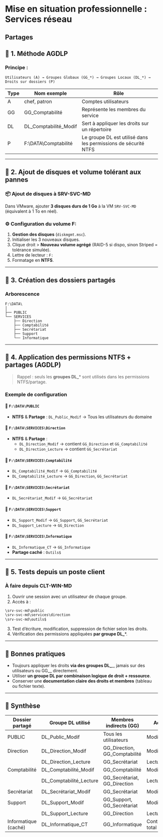 # Mise en situation professionnelle : Services réseau

## Partages

## 🧩 1. Méthode AGDLP

### Principe :

```
Utilisateurs (A) → Groupes Globaux (GG_*) → Groupes Locaux (DL_*) → Droits sur dossiers (P)
```

|Type|Nom exemple|Rôle|
|---|---|---|
|A|chef, patron|Comptes utilisateurs|
|GG|GG_Comptabilité|Représente les membres du service|
|DL|DL_Comptabilité_Modif|Sert à appliquer les droits sur un répertoire|
|P|F:\DATA\Comptabilité|Le groupe DL est utilisé dans les permissions de sécurité NTFS|

---

## 💽 2. Ajout de disques et volume tolérant aux pannes

### 📦 Ajout de disques à SRV-SVC-MD

Dans VMware, ajouter **3 disques durs de 1 Go** à la VM `SRV-SVC-MD` (équivalent à 1 To en réel).

### ⚙️ Configuration du volume F:

1. **Gestion des disques** (`diskmgmt.msc`).
2. Initialiser les 3 nouveaux disques.
3. Clique droit > **Nouveau volume agrégé** (RAID-5 si dispo, sinon Striped = tolérance simulée).
4. Lettre de lecteur : `F:`
5. Formatage en **NTFS**.

---

## 📂 3. Création des dossiers partagés

### Arborescence

```
F:\DATA\
│
├── PUBLIC
└── SERVICES
    ├── Direction
    ├── Comptabilité
    ├── Secrétariat
    ├── Support
    └── Informatique
```

---

## 🔐 4. Application des permissions NTFS + partages (AGDLP)

> Rappel : seuls les **groupes DL_*** sont utilisés dans les permissions NTFS/partage.

### Exemple de configuration

#### 📁 `F:\DATA\PUBLIC`

- **NTFS** & **Partage** : `DL_Public_Modif` → Tous les utilisateurs du domaine

#### 📁 `F:\DATA\SERVICES\Direction`

- **NTFS** & **Partage** :
    - `DL_Direction_Modif` → contient `GG_Direction` et `GG_Comptabilité`
    - `DL_Direction_Lecture` → contient `GG_Secrétariat`

#### 📁 `F:\DATA\SERVICES\Comptabilité`

- `DL_Comptabilité_Modif` → `GG_Comptabilité`
- `DL_Comptabilité_Lecture` → `GG_Direction`, `GG_Secrétariat`

#### 📁 `F:\DATA\SERVICES\Secrétariat`

- `DL_Secrétariat_Modif` → `GG_Secrétariat`

#### 📁 `F:\DATA\SERVICES\Support`

- `DL_Support_Modif` → `GG_Support`, `GG_Secrétariat`
- `DL_Support_Lecture` → `GG_Direction`

#### 📁 `F:\DATA\SERVICES\Informatique`

- `DL_Informatique_CT` → `GG_Informatique`
- **Partage caché** : `Outils$`

---

## 🧪 5. Tests depuis un poste client

### À faire depuis CLT-WIN-MD

1. Ouvrir une session avec un utilisateur de chaque groupe.
2. Accès à :

```powershell
\srv-svc-md\public
\srv-svc-md\services\direction
\srv-svc-md\outils$
```

3. Test d’écriture, modification, suppression de fichier selon les droits.
4. Vérification des permissions appliquées **par groupe DL_***.

---

## 🧠 Bonnes pratiques

- Toujours appliquer les droits **via des groupes DL_**_, jamais sur des utilisateurs ou GG__ directement.
- Utiliser **un groupe DL par combinaison logique de droit + ressource**.
- Conserver une **documentation claire des droits et membres** (tableau ou fichier texte).

---

## 📄 Synthèse

|Dossier partagé|Groupe DL utilisé|Membres indirects (GG)|Accès|
|---|---|---|---|
|PUBLIC|DL_Public_Modif|Tous les utilisateurs|Modification|
|Direction|DL_Direction_Modif|GG_Direction, GG_Comptabilité|Modification|
||DL_Direction_Lecture|GG_Secrétariat|Lecture|
|Comptabilité|DL_Comptabilité_Modif|GG_Comptabilité|Modification|
||DL_Comptabilité_Lecture|GG_Secrétariat, GG_Direction|Lecture|
|Secrétariat|DL_Secrétariat_Modif|GG_Secrétariat|Modification|
|Support|DL_Support_Modif|GG_Support, GG_Secrétariat|Modification|
||DL_Support_Lecture|GG_Direction|Lecture|
|Informatique (caché)|DL_Informatique_CT|GG_Informatique|Contrôle total|
